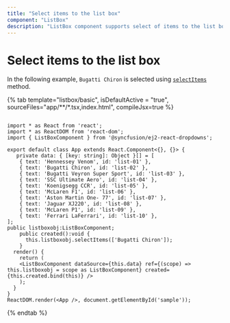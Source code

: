 ```yaml
---
title: "Select items to the list box"
component: "ListBox"
description: "ListBox component supports select of items to the list box."
---
```


# Select items to the list box

In the following example, `Bugatti Chiron` is selected using [`selectItems`](../api/list-box/#selectitems) method.

{% tab template="listbox/basic", isDefaultActive = "true", sourceFiles="app/**/*.tsx,index.html", compileJsx=true %}

```tsx

import * as React from 'react';
import * as ReactDOM from 'react-dom';
import { ListBoxComponent } from '@syncfusion/ej2-react-dropdowns';

export default class App extends React.Component<{}, {}> {
   private data: { [key: string]: Object }[] = [
    { text: 'Hennessey Venom', id: 'list-01' },
    { text: 'Bugatti Chiron', id: 'list-02' },
    { text: 'Bugatti Veyron Super Sport', id: 'list-03' },
    { text: 'SSC Ultimate Aero', id: 'list-04' },
    { text: 'Koenigsegg CCR', id: 'list-05' },
    { text: 'McLaren F1', id: 'list-06' },
    { text: 'Aston Martin One- 77', id: 'list-07' },
    { text: 'Jaguar XJ220', id: 'list-08' },
    { text: 'McLaren P1', id: 'list-09' },
    { text: 'Ferrari LaFerrari', id: 'list-10' },
];
public listboxobj:ListBoxComponent;
    public created():void {
      this.listboxobj.selectItems(['Bugatti Chiron']);
    }
  render() {
    return (
    <ListBoxComponent dataSource={this.data} ref={(scope) => this.listboxobj = scope as ListBoxComponent} created={this.created.bind(this)} />
    );
  }
}
ReactDOM.render(<App />, document.getElementById('sample'));

```

{% endtab %}
